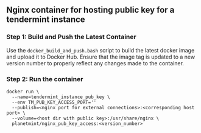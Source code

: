 <!---
Copyright © 2020 Interplanetary Database Association e.V.,
Planetmint and IPDB software contributors.
SPDX-License-Identifier: (Apache-2.0 AND CC-BY-4.0)
Code is Apache-2.0 and docs are CC-BY-4.0
--->

## Nginx container for hosting public key for a tendermint instance


### Step 1: Build and Push the Latest Container
Use the `docker_build_and_push.bash` script to build the latest docker image
and upload it to Docker Hub.
Ensure that the image tag is updated to a new version number to properly
reflect any changes made to the container.

### Step 2: Run the container

```
docker run \
  --name=tendermint_instance_pub_key \
  --env TM_PUB_KEY_ACCESS_PORT=''
  --publish=<nginx port for external connections>:<corresponding host port> \
  --volume=<host dir with public key>:/usr/share/nginx \
  planetmint/nginx_pub_key_access:<version_number>
```
